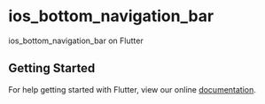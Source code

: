 # ios_bottom_navigation_bar

ios_bottom_navigation_bar on Flutter

## Getting Started

For help getting started with Flutter, view our online
[documentation](https://flutter.io/).
